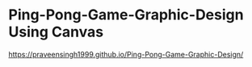 # Ping-Pong-Game-Graphic-Design Using Canvas
https://praveensingh1999.github.io/Ping-Pong-Game-Graphic-Design/
